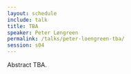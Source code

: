 ```yaml
---
layout: schedule
include: talk
title: TBA
speaker: Peter Løngreen
permalink: /talks/peter-loengreen-tba/
session: s04
---
```


Abstract TBA.
